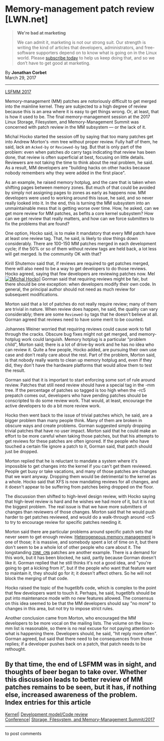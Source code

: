 # Memory-management patch review [LWN.net]

> **We're bad at marketing**
> 
> We can admit it, marketing is not our strong suit. Our strength is writing the kind of articles that developers, administrators, and free-software supporters depend on to know what is going on in the Linux world. Please [subscribe today](/Promo/nsn-bad/subscribe) to help us keep doing that, and so we don’t have to get good at marketing. 

By **Jonathan Corbet**  
March 29, 2017 

* * *

[LSFMM 2017](/Articles/lsfmm2017)

Memory-management (MM) patches are notoriously difficult to get merged into the mainline kernel. They are subjected to a high degree of review because this is an area where it is easy to get things wrong. Or, at least, that is how it used to be. The final memory-management session at the 2017 Linux Storage, Filesystem, and Memory-Management Summit was concerned with patch review in the MM subsystem — or the lack of it. 

Michal Hocko started the session off by saying that too many patches get into Andrew Morton's ‑mm tree without proper review. Fully half of them, he said, lack an `Acked-by` or `Reviewed-by` tag. But that is only part of the problem: even when patches _do_ carry tags indicating that review has been done, that review is often superficial at best, focusing on little details. Reviewers are not taking the time to think about the real problem, he said. As a result, MM developers are "building hacks on other hacks because nobody remembers why they were added in the first place". 

As an example, he raised memory hotplug, and the care that is taken when shifting pages between memory zones. But much of that could be avoided by simply not assigning pages to zones as early as happens now. MM developers were used to working around this issue, he said, and so never really looked into it. In the end, this is turning the MM subsystem into an unmaintainable mess that is getting worse over time. How, he asked, can we get more review for MM patches, as befits a core kernel subsystem? How can we get review that really matters, and how can we force submitters to fix the problems that are found? 

One option, Hocko said, is to make it mandatory that every MM patch have at least one review tag. That, he said, is likely to slow things down considerably. There are 100-150 MM patches merged in each development cycle; if the 50% or so of them without review tags are held back, a lot less will get merged. Is the community OK with that? 

Kirill Shutemov said that, if reviews are required to get patches merged, there will also need to be a way to get developers to do those reviews. Hocko agreed, saying that few developers are reviewing patches now. Mel [![\[Michal Hocko\]](https://static.lwn.net/images/conf/2017/lsfmm/MichalHocko2-sm.jpg)](/Articles/718214/) Gorman said that requiring reviews might be fair, but there should be one exception: when developers modify their own code. In general, the principal author should not need as much review for subsequent modifications. 

Morton said that a lot of patches do not really require review; many of them are trivial in nature. When review does happen, he said, the quality can vary considerably; there are some `Reviewed-by` tags that he doesn't believe at all. Gorman agreed that reviews need to have some merit to be counted. 

Johannes Weiner worried that requiring reviews could cause work to fall through the cracks. Obscure bug fixes might not get merged, and memory-hotplug work could languish. Memory hotplug is a particular "problem child", Morton said; there is a lot of drive-by work and he has no idea who can review it. Quite a few people, Hocko added, are pursuing their own use case and don't really care about the rest. Part of the problem, Morton said, is that nobody really wants to clean up memory hotplug and, even if they did, they don't have the hardware platforms that would allow them to test the result. 

Gorman said that it is important to start enforcing some sort of rule around review. Patches that still need review should have a special tag in the -mm tree. If the percentage of patches so tagged is too high when the -rc5 prepatch comes out, developers who have pending patches should be conscripted to do some review work. That would, at least, encourage the active developers to do a bit more review work. 

Hocko then went back to the issue of trivial patches which, he said, are a bigger problem than many people think. Many of them are broken in obscure ways and create problems. Gorman suggested simply dropping trivial patches that have no user impact. Morton said that he could make an effort to be more careful when taking those patches, but that his attempts to get reviews for these patches are often ignored. If the people who have touched a certain file ignore a patch to it, Gorman said, that patch should just be dropped. 

Morton replied that he is reluctant to mandate a system where it's impossible to get changes into the kernel if you can't get them reviewed. People get busy or take vacations, and many of those patches are changes that we want anyway. Dropping them would be detrimental to the kernel as a whole. Hocko said that XFS is now mandating reviews for all changes, and it doesn't appear to be suffering from patches being dropped on the floor. 

The discussion then shifted to high-level design review, with Hocko saying that high-level review is hard and he wishes we had more of it, but it is not the biggest problem. The real issue is that we have more submitters of changes than reviewers of those changes. Morton said that he would push harder to get patches reviewed, and would do a walk-through around -rc5 to try to encourage review for specific patches needing it. 

Morton said there are particular problems around specific patch sets that never seem to get enough review. [Heterogeneous memory management](/Articles/717614/) is one of those; it is massive, and somebody spent a lot of time on it, but there don't seem to be a whole lot of other people who care about it. The longstanding [`ZONE_CMA`](/Articles/684611/) patches are another example. There is a demand for this work, but it has been blocked, he said, partly because Gorman doesn't like it. Gorman replied that he still thinks it's not a good idea, and "you're going to get a kicking from it", but if the people who want that feature want to maintain it, they should go for it; it doesn't affect others. So he will not block the merging of that code. 

Hocko raised the topic of the hugetlbfs code, which is complex to the point that few developers want to touch it. Perhaps, he said, hugetlbfs should be put into maintenance mode with no new features allowed. The consensus on this idea seemed to be that the MM developers should say "no more" to changes in this area, but not try to impose strict rules. 

Another conclusion came from Morton, who encouraged the MM developers to be more vocal on the mailing lists. The volume on the linux-mm list is reasonable, so there is no real excuse for not paying attention to what is happening there. Developers should, he said, "hit reply more often". Gorman agreed, but said that there need to be consequences from those replies; if a developer pushes back on a patch, that patch needs to be rethought. 

By that time, the end of LSFMM was in sight, and thoughts of beer began to take over. Whether this discussion leads to better review of MM patches remains to be seen, but it has, if nothing else, increased awareness of the problem.  
Index entries for this article  
---  
[Kernel](/Kernel/Index)| [Development model/Code review](/Kernel/Index#Development_model-Code_review)  
[Conference](/Archives/ConferenceIndex/)| [Storage, Filesystem, and Memory-Management Summit/2017](/Archives/ConferenceIndex/#Storage_Filesystem_and_Memory-Management_Summit-2017)  
  


* * *

to post comments 
